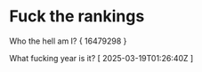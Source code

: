 # Fuck the rankings

Who the hell am I?
{ 16479298 }

What fucking year is it?
[ 2025-03-19T01:26:40Z ]
